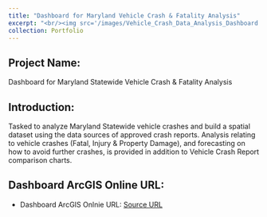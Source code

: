 ```yaml
---
title: "Dashboard for Maryland Vehicle Crash & Fatality Analysis"
excerpt: "<br/><img src='/images/Vehicle_Crash_Data_Analysis_Dashboard.png'>"      
collection: Portfolio
---
```


## Project Name: 
Dashboard for Maryland Statewide Vehicle Crash & Fatality Analysis

## Introduction: 
Tasked to analyze Maryland Statewide vehicle crashes and build a spatial dataset using the data sources of approved crash
reports. Analysis relating to vehicle crashes (Fatal, Injury & Property Damage), and forecasting on how to avoid further
crashes, is provided in addition to Vehicle Crash Report comparison charts.

## Dashboard ArcGIS Online URL:

 - Dashboard ArcGIS Onlnie URL: <a href="[https://sss-inc.maps.arcgis.com/apps/dashboards/0d9e80bf3570491fb2a8b1ccaceada1f](https://sss-inc.maps.arcgis.com/apps/dashboards/0d9e80bf3570491fb2a8b1ccaceada1f)">Source URL</a>
